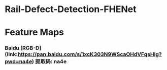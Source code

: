 # Rail-Defect-Detection-FHENet

# Feature Maps 
### Baidu [RGB-D] (link:https://pan.baidu.com/s/1xcK303N9WScaOHdVFqsHIg?pwd=na4e)  提取码: na4e 
